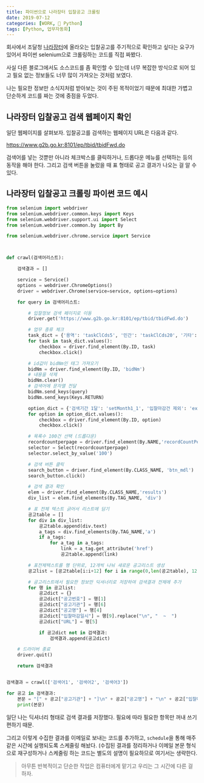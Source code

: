 ```yaml
---
title: 파이썬으로 나라장터 입찰공고 크롤링
date: 2019-07-12
categories: [WORK, 🐍 Python]
tags: [Python, 업무자동화]
---
```


회사에서 조달청 [나라장터](https://www.g2b.go.kr)에 올라오는 입찰공고를 주기적으로 확인하고 싶다는 요구가 있어서 파이썬 selenium으로 크롤링하는 코드를 직접 짜봤다.

사실 다른 블로그에서도 소스코드를 좀 확인할 수 있는데 너무 복잡한 방식으로 되어 있고 필요 없는 정보들도 너무 많이 가져오는 것처럼 보였다.

나는 필요한 정보만 소식지처럼 받아보는 것이 주된 목적이었기 때문에 최대한 가볍고 단순하게 코드를 짜는 것에 중점을 두었다.

## 나라장터 입찰공고 검색 웹페이지 확인

일단 웹페이지를 살펴보자. 입찰공고를 검색하는 웹페이지 URL은 다음과 같다.

https://www.g2b.go.kr:8101/ep/tbid/tbidFwd.do

검색어를 넣는 것뿐만 아니라 체크박스를 클릭하거나, 드롭다운 메뉴를 선택하는 등의 동작을 해야 한다. 그리고 검색 버튼을 눌렀을 때 표 형태로 공고 결과가 나오는 걸 알 수 있다.

## 나라장터 입찰공고 크롤링 파이썬 코드 예시

```python
from selenium import webdriver
from selenium.webdriver.common.keys import Keys
from selenium.webdriver.support.ui import Select
from selenium.webdriver.common.by import By

from selenium.webdriver.chrome.service import Service



def crawl(검색어리스트):

    검색결과 = []

    service = Service()
    options = webdriver.ChromeOptions()
    driver = webdriver.Chrome(service=service, options=options)

    for query in 검색어리스트:

        # 입찰정보 검색 페이지로 이동
        driver.get('https://www.g2b.go.kr:8101/ep/tbid/tbidFwd.do')

        # 업무 종류 체크
        task_dict = {'용역': 'taskClCds5', '민간': 'taskClCds20', '기타': 'taskClCds4'}
        for task in task_dict.values():
            checkbox = driver.find_element(By.ID, task)
            checkbox.click()

        # id값이 bidNm인 태그 가져오기
        bidNm = driver.find_element(By.ID, 'bidNm')
        # 내용을 삭제
        bidNm.clear()
        # 검색어에 문자열 전달
        bidNm.send_keys(query)
        bidNm.send_keys(Keys.RETURN)

        option_dict = {'검색기간 1달': 'setMonth1_1', '입찰마감건 제외': 'exceptEnd', '검색건수 표시': 'useTotalCount'}
        for option in option_dict.values():
            checkbox = driver.find_element(By.ID, option)
            checkbox.click()

        # 목록수 100건 선택 (드롭다운)
        recordcountperpage = driver.find_element(By.NAME,'recordCountPerPage')
        selector = Select(recordcountperpage)
        selector.select_by_value('100')

        # 검색 버튼 클릭
        search_button = driver.find_element(By.CLASS_NAME, 'btn_mdl')
        search_button.click()

        # 검색 결과 확인
        elem = driver.find_element(By.CLASS_NAME,'results')
        div_list = elem.find_elements(By.TAG_NAME, 'div')

        # 표 전체 텍스트 긁어서 리스트에 담기
        공고table = []
        for div in div_list:
            공고table.append(div.text)
            a_tags = div.find_elements(By.TAG_NAME,'a')
            if a_tags:
                for a_tag in a_tags:
                    link = a_tag.get_attribute('href')
                    공고table.append(link)

        # 표전체텍스트를 행 단위로, 12개씩 나눠 새로운 공고리스트 생성
        공고list = [공고table[i:i+12] for i in range(0,len(공고table), 12)]

        # 공고리스트에서 필요한 정보만 딕셔너리로 저장하여 검색결과 전체에 추가
        for 행 in 공고list:
            공고dict = {}
            공고dict["공고번호"] = 행[1]
            공고dict["공고기관"] = 행[6]
            공고dict["공고명"] = 행[4]
            공고dict["입찰마감일시"] = 행[9].replace("\n", "  ~  ")
            공고dict["URL"] = 행[5]

            if 공고dict not in 검색결과:
                검색결과.append(공고dict)

    # 드라이버 종료
    driver.quit()

    return 검색결과


검색결과 = crawl(['검색어1', '검색어2', '검색어3'])

for 공고 in 검색결과:
    본문 = "[" + 공고["공고기관"] + "]\n" + 공고["공고명"] + "\n" + 공고["입찰마감일시"] + "\n" + 공고["URL"]
    print(본문)
```

일단 나는 딕셔너리 형태로 검색 결과를 저장했다. 필요에 따라 필요한 항목만 꺼내 쓰기 편하기 때문.

그리고 이렇게 수집한 결과를 이메일로 보내는 코드를 추가하고, `schedule`을 통해 매주 같은 시간에 실행되도록 스케줄링 해놨다. (수집된 결과를 정리하거나 이메일 본문 형식으로 재구성하거나 스케줄링 하는 코드는 별도의 설명이 필요하므로 여기서는 생략한다.

> 아무튼 반복적이고 단순한 작업은 컴퓨터에게 맡기고 우리는 그 시간에 다른 걸 하자.